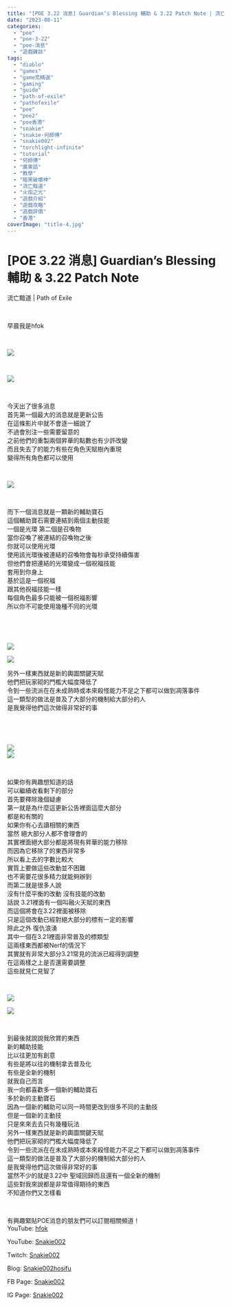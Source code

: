 ```yaml
---
title: "[POE 3.22 消息] Guardian’s Blessing 輔助 & 3.22 Patch Note | 流亡黯道 | Path of Exile"
date: "2023-08-11"
categories: 
  - "poe"
  - "poe-3-22"
  - "poe-消息"
  - "遊戲雜談"
tags: 
  - "diablo"
  - "games"
  - "game荒精選"
  - "gaming"
  - "guide"
  - "path-of-exile"
  - "pathofexile"
  - "poe"
  - "poe2"
  - "poe香港"
  - "snakie"
  - "snakie-何師傅"
  - "snakie002"
  - "torchlight-infinite"
  - "tutorial"
  - "何師傅"
  - "廣東話"
  - "教學"
  - "暗黑破壞神"
  - "流亡黯道"
  - "火炬之光"
  - "遊戲介紹"
  - "遊戲攻略"
  - "遊戲評價"
  - "香港"
coverImage: "title-4.jpg"
---
```


# \[POE 3.22 消息\] Guardian’s Blessing 輔助 & 3.22 Patch Note  
流亡黯道 | Path of Exile

  
   

  
早晨我是hfok  

  
   

  
![](WordPress/1-PN-Old-Ascendecy-Node-to-Tree-1024x576.jpg)  

  
   

  
![](WordPress/5-Ruthless-1024x576.jpg)  

  
   

  
今天出了很多消息  
首先第一個最大的消息就是更新公告  
在這條影片中就不會逐一細說了  
不過會別注一些需要留意的  
之前他們的重製兩個昇華的點數也有少許改變  
而且失去了的能力有些在角色天賦樹內重現  
變得所有角色都可以使用  

  
   

  
![](WordPress/2-Guardians-Blessing--1024x576.jpg)  

  
   

  
而下一個消息就是一顆新的輔助寶石  
這個輔助寶石需要連結到兩個主動技能  
一個是光環 第二個是召喚物  
當你召喚了被連結的召喚物之後  
你就可以使用光環  
使用該光環後被連結的召喚物會每秒承受持續傷害  
但他們會把連結的光環變成一個祝福技能  
套用到你身上  
基於這是一個祝福  
跟其他祝福技能一樣  
每個角色最多只能被一個祝福影響  
所以你不可能使用幾種不同的光環  

  
   

  
   

  
![](WordPress/7-Like-4-1024x576.jpg)  

  
![](WordPress/7-Like-3-1024x576.jpg)  

  
另外一樣東西就是新的輿圖關鍵天賦  
他們把玩家砌的門檻大幅度降低了  
令到一些流派在在未成熟時或本來殺怪能力不足之下都可以做到凋落事件  
這一類型的做法是普及了大部分的機制給大部分的人  
是我覺得他們這次做得非常好的事  

  
   

  
   

  
![](WordPress/7-Like-6-1024x576.jpg)  
![](WordPress/7-Like-1-1024x576.jpg)  

  
   

  
如果你有興趣想知道的話  
可以繼續收看剩下的部分  
首先要釋除幾個疑慮  
第一就是為什麼這更新公告裡面這麼大部分  
都是和有關的  
如果你有心去讀相關的東西  
當然 絕大部分人都不會理會的  
其實裡面絕大部分都是將現有昇華的能力移除  
而因為它移除了的東西非常多  
所以看上去的字數比較大  
實質上要做這些改動並不困難  
也不需要花很多精力就能夠辦到  
而第二就是很多人說  
沒有什麼平衡的改動 沒有技能的改動  
話說 3.21裡面有一個叫融火天賦的東西  
而這個將會在3.22裡面被移除  
只是這個改動已經對絕大部分的標有一定的影響  
除此之外 復仇浪湧  
其中一個在3.21裡面非常普及的標類型  
這兩樣東西都被Nerf的情況下  
其實就有非常大部分3.21常見的流派已經得到調整  
在這兩樣之上是否還需要調整  
這些就見仁見智了  

  
   

  
![](WordPress/3-Free-Box-1024x576.jpg)  

  
![](WordPress/7-Like-1-1024x576.jpg)  

  
   

  
到最後就說說我欣賞的東西  
新的輔助技能  
比以往更加有創意  
有些是將以往的機制拿去普及化  
有些是全新的機制  
就我自己而言  
我一向都喜歡多一個新的輔助寶石  
多於新的主動寶石  
因為一個新的輔助可以同一時間更改到很多不同的主動技  
但是一個新的主動技  
只是來來去去只有幾種玩法  
另外一樣東西就是新的輿圖關鍵天賦  
他們把玩家砌的門檻大幅度降低了  
令到一些流派在在未成熟時或本來殺怪能力不足之下都可以做到凋落事件  
這一類型的做法是普及了大部分的機制給大部分的人  
是我覺得他們這次做得非常好的事  
當然不少的就是3.22中 聖域回歸而且還有一個全新的機制  
這些對我來說都是非常值得期待的東西  
不知道你們又怎樣看  

  
   

  
有興趣緊貼POE消息的朋友們可以訂閱相關頻道！  
YouTube: [hfok](https://www.youtube.com/channel/UC2m4uqcEr8pIxkO6odaDHjw/)  

  
YouTube: [Snakie002](https://www.youtube.com/c/Snakie002/)  

  
Twitch: [Snakie002](https://www.twitch.tv/snakie002/)  

  
Blog: [Snakie002hosifu](https://snakie002hosifu.blog/)  

  
FB Page: [Snakie002](https://www.facebook.com/Snakie002/)  

  
IG Page: [Snakie002](https://www.instagram.com/snakie002/)
